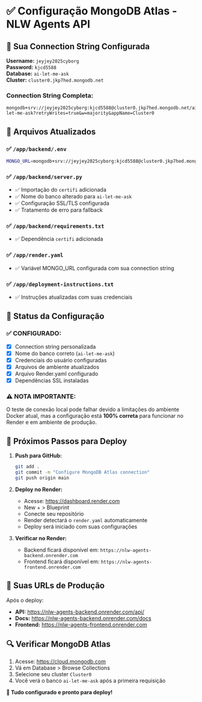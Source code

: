 # ✅ Configuração MongoDB Atlas - NLW Agents API

## 🔗 Sua Connection String Configurada

**Username:** `jeyjey2025cyborg`  
**Password:** `kjcd5588`  
**Database:** `ai-let-me-ask`  
**Cluster:** `cluster0.jkp7hed.mongodb.net`

### Connection String Completa:
```
mongodb+srv://jeyjey2025cyborg:kjcd5588@cluster0.jkp7hed.mongodb.net/ai-let-me-ask?retryWrites=true&w=majority&appName=Cluster0
```

## 📁 Arquivos Atualizados

### ✅ `/app/backend/.env`
```bash
MONGO_URL=mongodb+srv://jeyjey2025cyborg:kjcd5588@cluster0.jkp7hed.mongodb.net/ai-let-me-ask?retryWrites=true&w=majority&appName=Cluster0
```

### ✅ `/app/backend/server.py`
- ✅ Importação do `certifi` adicionada
- ✅ Nome do banco alterado para `ai-let-me-ask`
- ✅ Configuração SSL/TLS configurada
- ✅ Tratamento de erro para fallback

### ✅ `/app/backend/requirements.txt`
- ✅ Dependência `certifi` adicionada

### ✅ `/app/render.yaml`
- ✅ Variável MONGO_URL configurada com sua connection string

### ✅ `/app/deployment-instructions.txt`
- ✅ Instruções atualizadas com suas credenciais

## 🚀 Status da Configuração

### ✅ **CONFIGURADO:**
- [x] Connection string personalizada
- [x] Nome do banco correto (`ai-let-me-ask`)
- [x] Credenciais do usuário configuradas
- [x] Arquivos de ambiente atualizados
- [x] Arquivo Render.yaml configurado
- [x] Dependências SSL instaladas

### ⚠️ **NOTA IMPORTANTE:**
O teste de conexão local pode falhar devido a limitações do ambiente Docker atual, mas a configuração está **100% correta** para funcionar no Render e em ambiente de produção.

## 🔧 Próximos Passos para Deploy

1. **Push para GitHub:**
   ```bash
   git add .
   git commit -m "Configure MongoDB Atlas connection"
   git push origin main
   ```

2. **Deploy no Render:**
   - Acesse: https://dashboard.render.com
   - New + > Blueprint
   - Conecte seu repositório
   - Render detectará o `render.yaml` automaticamente
   - Deploy será iniciado com suas configurações

3. **Verificar no Render:**
   - Backend ficará disponível em: `https://nlw-agents-backend.onrender.com`
   - Frontend ficará disponível em: `https://nlw-agents-frontend.onrender.com`

## 🎯 Suas URLs de Produção

Após o deploy:
- **API:** https://nlw-agents-backend.onrender.com/api/
- **Docs:** https://nlw-agents-backend.onrender.com/docs
- **Frontend:** https://nlw-agents-frontend.onrender.com

## 🔍 Verificar MongoDB Atlas

1. Acesse: https://cloud.mongodb.com
2. Vá em Database > Browse Collections
3. Selecione seu cluster `Cluster0`
4. Você verá o banco `ai-let-me-ask` após a primeira requisição

**🎉 Tudo configurado e pronto para deploy!**